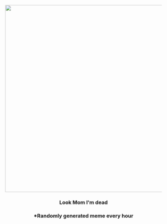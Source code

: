 <p align="center">
        <img src="https://i.redd.it/saoy5hts98y81.gif" width="600" height="600">
        </p>
        <h3 align="center">Look Mom I'm dead</h3>
        <h3 align="center">*Randomly generated meme every hour</h3>
    